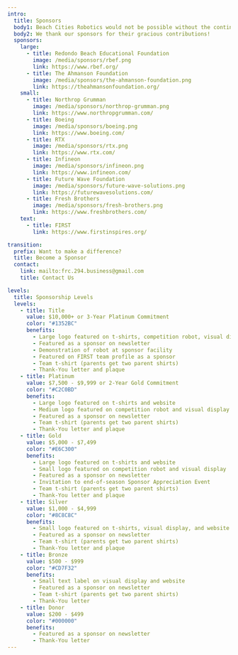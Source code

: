 ```yaml
---
intro:
  title: Sponsors
  body1: Beach Cities Robotics would not be possible without the continuous support of our community.
  body2: We thank our sponsors for their gracious contributions!
  sponsors:
    large:
      - title: Redondo Beach Educational Foundation
        image: /media/sponsors/rbef.png
        link: https://www.rbef.org/
      - title: The Ahmanson Foundation
        image: /media/sponsors/the-ahmanson-foundation.png
        link: https://theahmansonfoundation.org/
    small:
      - title: Northrop Grumman
        image: /media/sponsors/northrop-grumman.png
        link: https://www.northropgrumman.com/
      - title: Boeing
        image: /media/sponsors/boeing.png
        link: https://www.boeing.com/
      - title: RTX
        image: /media/sponsors/rtx.png
        link: https://www.rtx.com/
      - title: Infineon
        image: /media/sponsors/infineon.png
        link: https://www.infineon.com/
      - title: Future Wave Foundation
        image: /media/sponsors/future-wave-solutions.png
        link: https://futurewavesolutions.com/
      - title: Fresh Brothers
        image: /media/sponsors/fresh-brothers.png
        link: https://www.freshbrothers.com/
    text:
      - title: FIRST
        link: https://www.firstinspires.org/

transition:
  prefix: Want to make a difference?
  title: Become a Sponsor
  contact:
    link: mailto:frc.294.business@gmail.com
    title: Contact Us

levels:
  title: Sponsorship Levels
  levels:
    - title: Title
      value: $10,000+ or 3-Year Platinum Commitment
      color: "#1352BC"
      benefits:
        - Large logo featured on t-shirts, competition robot, visual display, and website
        - Featured as a sponsor on newsletter
        - Demonstration of robot at sponsor facility
        - Featured on FIRST team profile as a sponsor
        - Team t-shirt (parents get two parent shirts)
        - Thank-You letter and plaque
    - title: Platinum
      value: $7,500 - $9,999 or 2-Year Gold Commitment
      color: "#C2C0BD"
      benefits:
        - Large logo featured on t-shirts and website
        - Medium logo featured on competition robot and visual display
        - Featured as a sponsor on newsletter
        - Team t-shirt (parents get two parent shirts)
        - Thank-You letter and plaque
    - title: Gold
      value: $5,000 - $7,499
      color: "#E6C300"
      benefits:
        - Large logo featured on t-shirts and website
        - Small logo featured on competition robot and visual display
        - Featured as a sponsor on newsletter
        - Invitation to end-of-season Sponsor Appreciation Event
        - Team t-shirt (parents get two parent shirts)
        - Thank-You letter and plaque
    - title: Silver
      value: $1,000 - $4,999
      color: "#8C8C8C"
      benefits:
        - Small logo featured on t-shirts, visual display, and website
        - Featured as a sponsor on newsletter
        - Team t-shirt (parents get two parent shirts)
        - Thank-You letter and plaque
    - title: Bronze
      value: $500 - $999
      color: "#CD7F32"
      benefits:
        - Small text label on visual display and website
        - Featured as a sponsor on newsletter
        - Team t-shirt (parents get two parent shirts)
        - Thank-You letter
    - title: Donor
      value: $200 - $499
      color: "#000000"
      benefits:
        - Featured as a sponsor on newsletter
        - Thank-You letter
---
```

